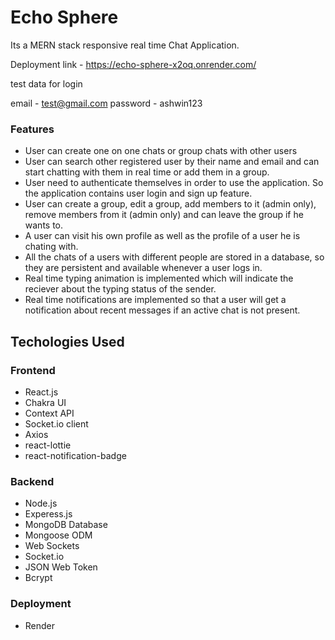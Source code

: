# Echo Sphere

Its a MERN stack responsive real time Chat Application.

Deployment link - https://echo-sphere-x2oq.onrender.com/

test data for login

email - test@gmail.com
password - ashwin123

### Features

- User can create one on one chats or group chats with other users
- User can search other registered user by their name and email and can start chatting with them in real time or add them in a group.
- User need to authenticate themselves in order to use the application. So the application contains user login and sign up feature.
- User can create a group, edit a group, add members to it (admin only), remove members from it (admin only) and can leave the group if he wants to.
- A user can visit his own profile as well as the profile of a user he is chating with.
- All the chats of a users with different people are stored in a database, so they are persistent and available whenever a user logs in.
- Real time typing animation is implemented which will indicate the reciever about the typing status of the sender.
- Real time notifications are implemented so that a user will get a notification about recent messages if an active chat is not present.

## Techologies Used

### Frontend

- React.js
- Chakra UI
- Context API
- Socket.io client
- Axios
- react-lottie
- react-notification-badge

### Backend

- Node.js
- Experess.js
- MongoDB Database
- Mongoose ODM
- Web Sockets
- Socket.io
- JSON Web Token
- Bcrypt

### Deployment

- Render
